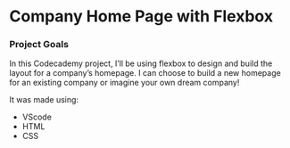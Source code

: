 # Company Home Page with Flexbox

### Project Goals
In this Codecademy project, I’ll be using flexbox to design and build the layout for a company’s homepage. 
I can choose to build a new homepage for an existing company or imagine your own dream company!​

It was made using:
* VScode
* HTML
* CSS 

